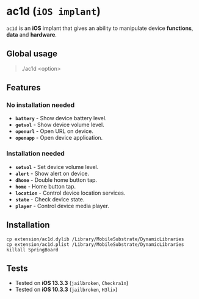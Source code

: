 # ac1d (`iOS implant`)

`ac1d` is an **iOS** implant that gives an ability to manipulate device **functions**, **data** and **hardware**.


## Global usage

> ./ac1d \<option\>

## Features

### No installation needed

* **`battery`** - Show device battery level.
* **`getvol`** - Show device volume level.
* **`openurl`** - Open URL on device.
* **`openapp`** - Open device application.

### Installation needed

* **`setvol`** - Set device volume level.
* **`alert`** - Show alert on device.
* **`dhome`** - Double home button tap.
* **`home`** - Home button tap.
* **`location`** - Control device location services.
* **`state`** - Check device state.
* **`player`** - Control device media player.

## Installation

```shell
cp extension/ac1d.dylib /Library/MobileSubstrate/DynamicLibraries
cp extension/ac1d.plist /Library/MobileSubstrate/DynamicLibraries
killall SpringBoard
```

## Tests

* Tested on **iOS 13.3.3** (`jailbroken`, `Checkra1n`)
* Tested on **iOS 10.3.3** (`jailbroken`, `H3lix`)
